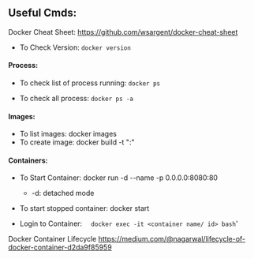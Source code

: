 ## Useful Cmds:

Docker Cheat Sheet: https://github.com/wsargent/docker-cheat-sheet

- To Check Version: 
`docker version`

#### Process:
- To check list of process running:
`docker ps`

- To check all process: 
`docker ps -a`


#### Images:
- To list images: docker images
- To create image: docker build -t "<name>:<tag>"


#### Containers: 
- To Start Container: 
  docker run -d --name <container name> -p 0.0.0.0:8080:80 <image name>
    - -d: detached mode
- To start stopped container: 
  docker start <container-name>

- Login to Container: 
`  docker exec -it <container name/ id> bash`'

Docker Container Lifecycle https://medium.com/@nagarwal/lifecycle-of-docker-container-d2da9f85959


